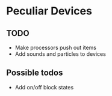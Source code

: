 # Peculiar Devices

## TODO
- Make processors push out items
- Add sounds and particles to devices

## Possible todos
- Add on/off block states